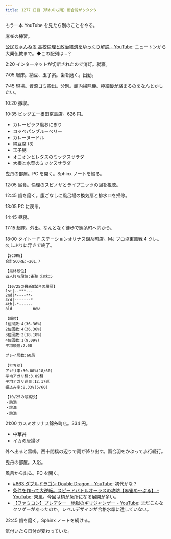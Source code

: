 ```yaml
---
title: 1277 日目（晴れのち雨）雨合羽がクタクタ
---
```


もう一本 YouTube を見たら別のことをやる。

麻雀の練習。

[公民ちゃんねる 高校倫理と政治経済をゆっくり解説 - YouTube](https://www.youtube.com/playlist?list=PLQQ1MCm9skfub1Dg6O4BOdQydI9IMy-Ih):
ニュートンから大乗仏教まで。◆この配列は…？

2:20 インターネットが切断されたので消灯。就寝。

7:05 起床。納豆、玉子粥。歯を磨く。出勤。

7:45 現場。資源ゴミ搬出。分別。館内掃除機。極細髪が絡まるのをなんとかしたい。

10:20 撤収。

10:35 ビッグエー墨田京島店。626 円。

* カレーピラフ風おにぎり
* コッペパンブルーベリー
* カレーヌードル
* 絹豆腐 (3)
* 玉子粥
* オニオンとレタスのミックスサラダ
* 大根と水菜のミックスサラダ

曳舟の部屋。PC を開く。Sphinx ノートを綴る。

12:05 昼食。倫理のスピノザとライプニッツの回を視聴。

12:45 歯を磨く。腹ごなしに風呂場の換気扇と排水口を掃除。

13:05 PC に戻る。

14:45 昼寝。

17:15 起床。外出。なんとなく徒歩で錦糸町へ向かう。

18:00 タイトー F ステーションオリナス錦糸町店。MJ プロ卓東風戦 4 クレ。
久しぶりに浮きで終了。

```text
【SCORE】
合計SCORE:+201.7

【最終段位】
四人打ち段位:雀聖 幻球:5

【10/25の最新8試合の履歴】
1st|--***---
2nd|*----**-
3rd|-------*
4th|-*------
old         new

【順位】
1位回数:4(36.36%)
2位回数:4(36.36%)
3位回数:2(18.18%)
4位回数:1(9.09%)
平均順位:2.00

プレイ局数:60局

【打ち筋】
アガリ率:30.00%(18/60)
平均アガリ翻:3.89翻
平均アガリ巡目:12.17巡
振込み率:8.33%(5/60)

【10/25の最高役】
・跳満
・跳満
・跳満
```

21:00 カスミオリナス錦糸町店。334 円。

* 中華丼
* イカの唐揚げ

外へ出ると雷鳴。西十間橋の辺りで雨が降り出す。雨合羽をかぶって歩行続行。

曳舟の部屋。入浴。

風呂から出る。PC を開く。

* [#863 ダブルドラゴン Double Dragon - YouTube](https://www.youtube.com/watch?v=hmn0ZXrv9dI):
  初代かな？
* [条件を作って大逆転。スピードバトルオーラスの攻防【麻雀め～ぷる】 - YouTube](https://www.youtube.com/watch?v=6Qo2Fbzoxlo):
  東風。今回は槓が急所になる展開が多い。
* [【ファミコン】プレデター　地獄のギリジャンゲー - YouTube](https://www.youtube.com/watch?v=gckmBA-R0Ck):
  まだこんなクソゲーがあったのか。レベルデザインが合格水準に達していない。

22:45 歯を磨く。Sphinx ノートを続ける。

気付いたら日付が変わっていた。
